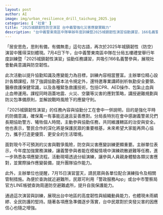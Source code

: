```yaml
---
layout: post
author: AI
image: img/urban_resilience_drill_taichung_2025.jpg
categories: [ '社會' ]
title: "2025城鎮韌性防空演習 台中義警強化災害應變實戰力"
description: "台中義警東南區中隊舉辦年度訓練暨2025城鎮韌性演習協勤講習，166名義警參與，課程涵蓋防空、防災、緊急救護等內容，提升協勤與應變能力。分局強調警民合作、強化實務演練，呼籲7月15日演習日配合演練措施。民眾可透過警政服務App等查詢避難所，進一步強化台中地區的防禦韌性與災害應對信心。"
---
```

「居安思危，思則有備，有備無患」這句古語，再次於2025年城鎮韌性（防空）演習中獲得深刻體現。7月4日下午，台中義警東南區中隊在分局五樓禮堂舉行年度訓練暨「2025城鎮韌性演習」協勤任務講習，共吸引166名義警參與，展現社會動員意識與防空韌性。

此次活動以提升協勤知識及應變能力為目標，訓練內容相當豐富。主辦單位精心設計各類課程，除了強調協勤基本法令規定外，還特邀專業講師剖析執勤安全要領、醫療救護保健常識，以及各種緊急救護技術，包括CPR、AED操作、包紮止血與止血帶運用。課程同時涵蓋地震、火災、空襲等災害的應對策略，講授避難規劃與防災包準備原則，並解說戰時風險下的應變守則。

「2025城鎮韌性演習」的任務內容與協勤分工在會中一併說明，目的是強化平時的防備意識，確保萬一有事能迅速且妥善應對。分局長特別在會中感謝義警弟兄們長期協助警方、犧牲個人時間，主動參與協勤任務，共同維護轄區的治安與安全。他也表示，警民合作的深化將是保護民眾的重要根基，未來希望大家能再齊心協力，攜手打造更優質、更安全的生活環境。

面對現今不可預測的災害與戰爭風險，防空與災害應變訓練更顯重要。主辦單位表示，今年度加強實務演練，讓義警參與者能在模擬情境中演練疏散避難等任務，進一步熟悉各項應變流程。活動現場透過分組演練，讓參與人員親身體驗各類災害應對，並實際操作應變裝備，提升團隊協作能力。

此外，主辦單位也提醒，7月15日演習當天，請民眾與各單位配合演練指令及相關管制措施。為便於查詢就近避難所，民眾可利用「警政服務App」或台中市警察局官方LINE帳號查詢周邊防空避難處所，提升自我保護能力。

通過這次演習與訓練，展現出台中地區的高度韌性與組織動員能力，也體現未雨綢繆、全民防護的堅持。隨著各項應急準備逐步落實，台中民眾對於突發災害的因應信心也隨之增強。